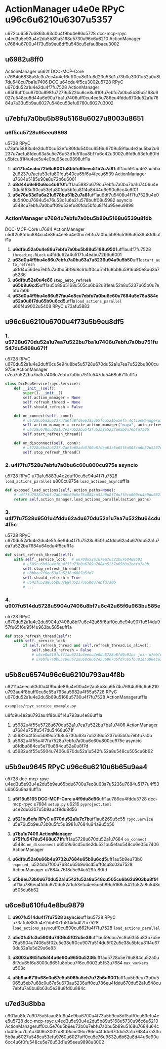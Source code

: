 # ActionManager u4e0e RPyC u96c6u6210u6307u5357

u672cu6587u6863u63d0u4f9bu4e86u5728 dcc-mcp-rpyc u4ed3u5e93u4e2du5b89u5168u5730u96c6u6210 ActionManager u7684u6700u4f73u5b9eu8df5u548cu5efau8baeu3002

## u6982u8ff0

ActionManager u662f DCC-MCP-Core u7684u6838u5fc3u7ec4u4ef6uff0cu8d1fu8d23u53d1u73b0u3001u52a0u8f7du548cu7ba1u7406 DCC u64cdu4f5cu3002u5728 RPyC u670du52a1u4e2du4f7fu7528 ActionManager u65f6uff0cu9700u8981u7279u522bu6ce8u610fu7ebfu7a0bu5b89u5168u6027u548cu8d44u6e90u7ba1u7406uff0cu4ee5u786eu4fddu670du52a1u7684u7a33u5b9au6027u548cu53efu9760u6027u3002

## u7ebfu7a0bu5b89u5168u6027u8003u8651

### u6f5cu5728u95eeu9898

u5728 RPyC u73afu5883u4e2duff0cu53efu80fdu540cu65f6u6709u591au4e2au5ba2u6237u7aefu8fdeu63a5u5e76u53d1u51fau8bf7u6c42u3002u8fd9u53efu80fdu5bfcu81f4u4ee5u4e0bu95eeu9898uff1a

1. **u5171u4eabu72b6u6001u8bbfu95eeu51b2u7a81**uff1au591au4e2au5ba2u6237u7aefu53efu80fdu540cu65f6u4feeu6539 ActionManager u7684u5185u90e8u72b6u6001
2. **u8d44u6e90u6cc4u6f0f**uff1au5982u679cu7ebfu7a0bu7ba1u7406u4e0du5f53uff0cu53efu80fdu5bfcu81f4u8d44u6e90u6cc4u6f0f
3. **u5e76u53d1u6a21u578bu51b2u7a81**uff1au6df7u5408u4f7fu7528u4e0du540cu7684u5e76u53d1u6a21u578buff08u5982 asyncio u548cu7ebfu7a0buff09u53efu80fdu5bfcu81f4u95eeu9898

### ActionManager u7684u7ebfu7a0bu5b89u5168u6539u8fdb

DCC-MCP-Core u7684 ActionManager u5df2u8fdbu884cu4e86u4ee5u4e0bu7ebfu7a0bu5b89u5168u6539u8fdbuff1a

1. **u6dfbu52a0u4e86u7ebfu7a0bu5b89u5168u9501**uff1au4f7fu7528 `threading.RLock` u4fddu62a4u5171u4eabu72b6u6001
2. **u63d0u4f9bu4e86u7ebfu7a0bu63a7u5236u94a9u5b50**uff1a`start_auto_refresh` u8fd4u56deu7ebfu7a0bu5bf9u8c61uff0cu5141u8bb8u5916u90e8u63a7u5236
3. **u6dfbu52a0u4e86 `stop_auto_refresh` u65b9u6cd5**uff1au5b89u5168u505cu6b62u81eau52a8u5237u65b0u7ebfu7a0b
4. **u63d0u4f9bu4e86u57fau4e8eu7ebfu7a0bu6c60u7684u5e76u884cu52a0u8f7du65b9u6cd5**uff1a`load_actions_parallel` u66f4u9002u5408 RPyC u73afu5883

## u96c6u6210u6700u4f73u5b9eu8df5

### 1. u5728u670du52a1u7ea7u522bu7ba1u7406u7ebfu7a0bu751fu547du5468u671f

u5728 RPyC u670du52a1u4e2duff0cu5e94u8be5u5728u670du52a1u7ea7u522bu800cu975e ActionManager u7ea7u522bu7ba1u7406u7ebfu7a0bu751fu547du5468u671fuff1a

```python
class DccMcpService(rpyc.Service):
    def __init__(self):
        super().__init__()
        self.action_manager = None
        self.refresh_thread = None
        self.should_refresh = False

    def on_connect(self, conn):
        # u5728u5ba2u6237u7aefu8fdeu63a5u65f6u521bu5efa ActionManageruff0cu4f46u4e0du542fu52a8u81eau52a8u5237u65b0
        self.action_manager = create_action_manager("maya", auto_refresh=False)
        # u5728u670du52a1u7ea7u522bu542fu52a8u5237u65b0u7ebfu7a0b
        self.start_refresh_thread()

    def on_disconnect(self, conn):
        # u5728u5ba2u6237u7aefu65adu5f00u8fdeu63a5u65f6u505cu6b62u5237u65b0u7ebfu7a0b
        self.stop_refresh_thread()
```

### 2. u4f7fu7528u7ebfu7a0bu6c60u800cu975e asyncio

u5728 RPyC u73afu5883u4e2duff0cu5e94u4f7fu7528 `load_actions_parallel` u800cu975e `load_actions_async`uff1a

```python
def exposed_load_actions(self, action_paths=None):
    # u4f7fu7528u7ebfu7a0bu6c60u5e76u884cu52a0u8f7duff0cu800cu4e0du662f asyncio
    return self.action_manager.load_actions_parallel(action_paths)
```

### 3. u4f7fu7528u9501u4fddu62a4u670du52a1u7ea7u522bu64cdu4f5c

u5728 RPyC u670du52a1u4e2du4e5fu5e94u4f7fu7528u9501u4fddu62a4u670du52a1u7ea7u522bu7684u64cdu4f5cuff1a

```python
def start_refresh_thread(self):
    with self._service_lock:  # u670du52a1u7ea7u522bu7684u9501
        # u505cu6b62u4efbu4f55u73b0u6709u7684u5237u65b0u7ebfu7a0b
        self.stop_refresh_thread()
        # u8bbeu7f6eu63a7u5236u6807u5fd7
        self.should_refresh = True
        # u542fu52a8u65b0u7684u5237u65b0u7ebfu7a0b
        # ...
```

### 4. u907fu514du5728u5904u7406u8bf7u6c42u65f6u963bu585e

u5728 RPyC u670du52a1u4e2du5904u7406u8bf7u6c42u65f6uff0cu5e94u907fu514du957fu65f6u95f4u963bu585euff1a

```python
def stop_refresh_thread(self):
    with self._service_lock:
        if self.refresh_thread and self.refresh_thread.is_alive():
            self.should_refresh = False
            # u6ce8u610fuff1au6211u4eecu4e0du5728u8fd9u91cc join u7ebfu7a0buff0cu56e0u4e3au5b83u53efu80fdu4f1au963bu585e
            # u7ebfu7a0bu5c06u5728u68c0u67e5u6807u5fd7u65f6u81eau884cu7ec8u6b62
```

## u5b8cu6574u96c6u6210u793au4f8b

u6211u4eecu63d0u4f9bu4e86u4e00u4e2au5b8cu6574u7684u96c6u6210u793au4f8buff0cu5c55u793au5982u4f55u5728 RPyC u670du52a1u4e2du5b89u5168u5730u4f7fu7528 ActionManageruff1a

```
examples/rpyc_service_example.py
```

u8fd9u4e2au793au4f8bu6f14u793au4e86uff1a

1. u5982u4f55u5728u670du52a1u7ea7u522bu7ba1u7406 ActionManager u7684u751fu547du5468u671f
2. u5982u4f55u5b89u5168u5730u63a7u5236u5237u65b0u7ebfu7a0b
3. u5982u4f55u4f7fu7528u7ebfu7a0bu6c60u800cu975e asyncio u8fdbu884cu5e76u884cu52a0u8f7d
4. u5982u4f55u5904u7406u670du52a1u542fu52a8u548cu505cu6b62

## u5b9eu9645 RPyC u96c6u6210u6b65u9aa4

u5728 dcc-mcp-rpyc u4ed3u5e93u4e2du5b9eu65bdu6700u7ec8u63a7u5236u7684u5177u4f53u6b65u9aa4uff1a

1. **u5f15u5165 DCC-MCP-Core u4f9du8d56**uff1au786eu4fddu5728 dcc-mcp-rpyc u7684 `setup.py` u6216 `pyproject.toml` u4e2du6307u5b9au4f9du8d56

2. **u521bu5efa RPyC u670du52a1u7c7b**uff1au6269u5c55 `rpyc.Service` u5e76u5b9eu73b0u5fc5u8981u7684u94a9u5b50

3. **u7ba1u7406 ActionManager u751fu547du5468u671f**uff1au5728u670du52a1u7684 `on_connect` u548c `on_disconnect` u65b9u6cd5u4e2du521bu5efau548cu6e05u7406 ActionManager

4. **u6dfbu52a0u66b4u9732u7684u65b9u6cd5**uff1au5b9eu73b0 `exposed_` u524du7f00u7684u65b9u6cd5uff0cu8c03u7528 ActionManager u7684u76f8u5e94u529fu80fd

5. **u5b9eu73b0u670du52a1u542fu52a8u548cu505cu6b62u903bu8f91**uff1au786eu4fddu670du52a1u53efu4ee5u5b89u5168u542fu52a8u548cu505cu6b62

## u6ce8u610fu4e8bu9879

1. **u907fu514du4f7fu7528 asyncio**uff1au5728 RPyC u73afu5883u4e2du907fu514du4f7fu7528 `load_actions_async`uff0cu800cu662fu4f7fu7528 `load_actions_parallel`

2. **u5c0fu5fc3u5904u7406u5f02u5e38**uff1au59cbu7ec8u6355u83b7u5e76u5904u7406u5f02u5e38uff0cu907fu514du5f02u5e38u5bfcu81f4u670du52a1u5d29u6e83

3. **u8003u8651u8d44u6e90u9650u5236**uff1au5728u5e76u884cu52a0u8f7du65f6u8003u8651u8bbeu7f6eu9002u5f53u7684 `max_workers` u503c

4. **u5b9au671fu68c0u67e5u5065u5eb7u72b6u6001**uff1au5b9eu73b0u5065u5eb7u68c0u67e5u673au5236uff0cu786eu4fddu670du52a1u548cu7ebfu7a0bu6b63u5e38u8fd0u884c

## u7ed3u8bba

u901au8fc7u9075u5faau8fd9u4e9bu6700u4f73u5b9eu8df5uff0cu53efu4ee5u5728 dcc-mcp-rpyc u4ed3u5e93u4e2du5b89u5168u5730u96c6u6210 ActionManageruff0cu5e76u5b9eu73b0u7ebfu7a0bu5b89u5168u7684u64cdu4f5cu7ba1u7406u3002u8fd9u5c06u786eu4fddu670du52a1u7684u7a33u5b9au6027u548cu53efu9760u6027uff0cu5e76u9632u6b62u8d44u6e90u6cc4u6f0fu548cu5e76u53d1u95eeu9898u3002
